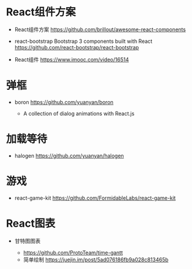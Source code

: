 # React组件方案

- React组件方案 <https://github.com/brillout/awesome-react-components>

- react-bootstrap Bootstrap 3 components built with React <https://github.com/react-bootstrap/react-bootstrap>
- React组件 <https://www.imooc.com/video/16514>

# 弹框

- boron <https://github.com/yuanyan/boron>

  - A collection of dialog animations with React.js

# 加载等待

- halogen <https://github.com/yuanyan/halogen>

# 游戏

- react-game-kit <https://github.com/FormidableLabs/react-game-kit>

# React图表

- 甘特图图表

  - <https://github.com/ProtoTeam/time-gantt>
  - 简单绘制 <https://juejin.im/post/5ad076186fb9a028c813465b>
